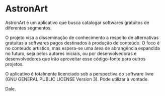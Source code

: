 # AstronArt

AstronArt é um aplicativo que busca catalogar softwares gratuitos de diferentes segmentos.

O projeto visa a disseminação de conhecimento a respeito de alternativas gratuitas a softwares pagos destinados à produção de conteúdo. O foco é no conteúdo artístico, mas espera-se uma área de abrangência expandida no futuro, seja pelos autores iniciais, ou por desenvolvedoras e desenvolvedores que irão aproveitar esse código-fonte para outros projetos.

O aplicativo é totalmente licenciado sob a perspectiva do software livre (GNU GENERAL PUBLIC LICENSE Version 3). Pode utilizar à vontade.

Dale.